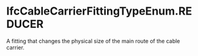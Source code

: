 IfcCableCarrierFittingTypeEnum.REDUCER
======================================
A fitting that changes the physical size of the main route of the cable
carrier.


